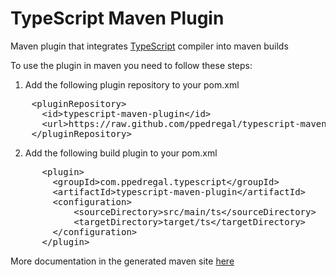 <h1>TypeScript Maven Plugin</h1>
Maven plugin that integrates <a href="http://typescript.codeplex.com/">TypeScript</a> compiler into maven builds

To use the plugin in maven you need to follow these steps:

1) Add the following plugin repository to your pom.xml

<pre>
    &lt;pluginRepository&gt;
      &lt;id&gt;typescript-maven-plugin&lt;/id&gt;
      &lt;url&gt;https://raw.github.com/ppedregal/typescript-maven-plugin/master/repo&lt;/url&gt;
    &lt;/pluginRepository&gt;
</pre>

2) Add the following build plugin to your pom.xml

<pre>
      &lt;plugin&gt;
        &lt;groupId&gt;com.ppedregal.typescript&lt;/groupId&gt;
      	&lt;artifactId&gt;typescript-maven-plugin&lt;/artifactId&gt;        
        &lt;configuration&gt;
        	&lt;sourceDirectory&gt;src/main/ts&lt;/sourceDirectory&gt;
        	&lt;targetDirectory&gt;target/ts&lt;/targetDirectory&gt;
        &lt;/configuration&gt;        
      &lt;/plugin&gt;
</pre>

More documentation in the generated maven site <a href="http://ppedregal.github.com/typescript-maven-plugin/">here</a>
